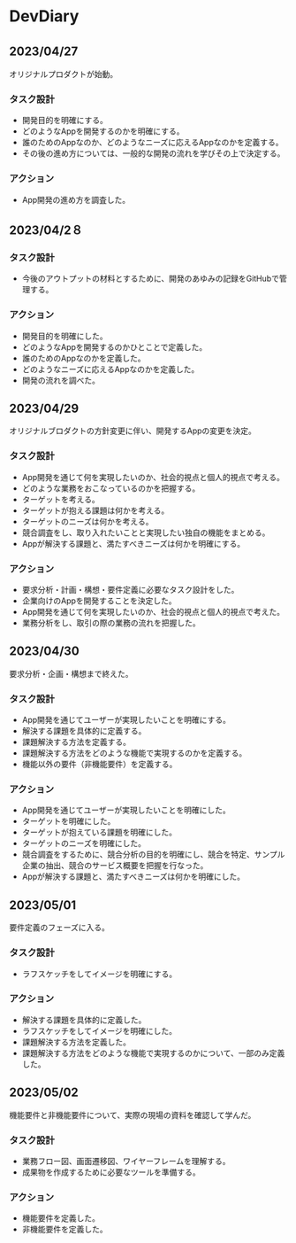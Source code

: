 # DevDiary

## 2023/04/27　　
オリジナルプロダクトが始動。  
### タスク設計  
- 開発目的を明確にする。
- どのようなAppを開発するのかを明確にする。
- 誰のためのAppなのか、どのようなニーズに応えるAppなのかを定義する。
- その後の進め方については、一般的な開発の流れを学びその上で決定する。
### アクション
- App開発の進め方を調査した。


## 2023/04/2８  
### タスク設計
- 今後のアウトプットの材料とするために、開発のあゆみの記録をGitHubで管理する。
### アクション
- 開発目的を明確にした。
- どのようなAppを開発するのかひとことで定義した。
- 誰のためのAppなのかを定義した。
- どのようなニーズに応えるAppなのかを定義した。
- 開発の流れを調べた。


## 2023/04/29
オリジナルブロダクトの方針変更に伴い、開発するAppの変更を決定。
### タスク設計
- App開発を通じて何を実現したいのか、社会的視点と個人的視点で考える。
- どのような業務をおこなっているのかを把握する。
- ターゲットを考える。
- ターゲットが抱える課題は何かを考える。
- ターゲットのニーズは何かを考える。
- 競合調査をし、取り入れたいことと実現したい独自の機能をまとめる。
- Appが解決する課題と、満たすべきニーズは何かを明確にする。

### アクション
- 要求分析・計画・構想・要件定義に必要なタスク設計をした。
- 企業向けのAppを開発することを決定した。
- App開発を通じて何を実現したいのか、社会的視点と個人的視点で考えた。
- 業務分析をし、取引の際の業務の流れを把握した。

## 2023/04/30
要求分析・企画・構想まで終えた。
### タスク設計
- App開発を通じてユーザーが実現したいことを明確にする。
- 解決する課題を具体的に定義する。
- 課題解決する方法を定義する。
- 課題解決する方法をどのような機能で実現するのかを定義する。
- 機能以外の要件（非機能要件）を定義する。

### アクション
- App開発を通じてユーザーが実現したいことを明確にした。
- ターゲットを明確にした。
- ターゲットが抱えている課題を明確にした。
- ターゲットのニーズを明確にした。
- 競合調査をするために、競合分析の目的を明確にし、競合を特定、サンプル企業の抽出、競合のサービス概要を把握を行なった。
- Appが解決する課題と、満たすべきニーズは何かを明確にした。

## 2023/05/01
要件定義のフェーズに入る。
### タスク設計
- ラフスケッチをしてイメージを明確にする。

### アクション
- 解決する課題を具体的に定義した。
- ラフスケッチをしてイメージを明確にした。
- 課題解決する方法を定義した。
- 課題解決する方法をどのような機能で実現するのかについて、一部のみ定義した。

## 2023/05/02
機能要件と非機能要件について、実際の現場の資料を確認して学んだ。
### タスク設計
- 業務フロー図、画面遷移図、ワイヤーフレームを理解する。
- 成果物を作成するために必要なツールを準備する。

### アクション
- 機能要件を定義した。
- 非機能要件を定義した。
